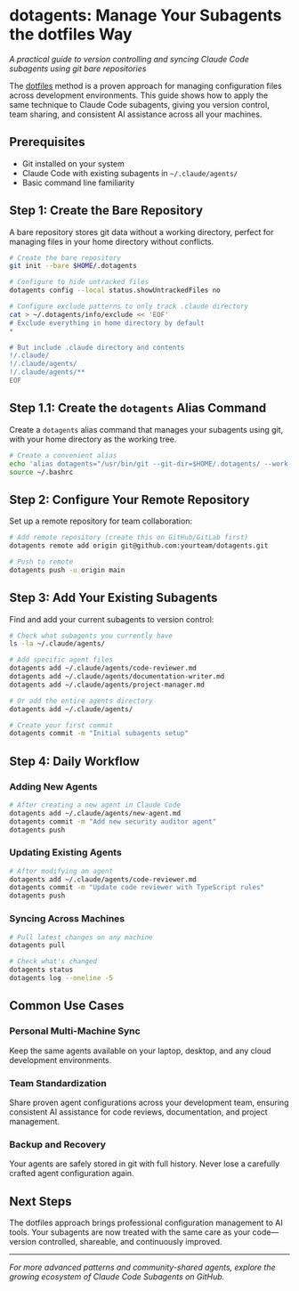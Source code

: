 # dotagents: Manage Your Subagents the dotfiles Way

*A practical guide to version controlling and syncing Claude Code subagents using git bare repositories*

The [dotfiles](https://www.atlassian.com/git/tutorials/dotfiles) method is a proven approach for managing configuration files across development environments. This guide shows how to apply the same technique to Claude Code subagents, giving you version control, team sharing, and consistent AI assistance across all your machines.

## Prerequisites

- Git installed on your system
- Claude Code with existing subagents in `~/.claude/agents/`
- Basic command line familiarity

## Step 1: Create the Bare Repository

A bare repository stores git data without a working directory, perfect for managing files in your home directory without conflicts.

```bash
# Create the bare repository
git init --bare $HOME/.dotagents

# Configure to hide untracked files
dotagents config --local status.showUntrackedFiles no

# Configure exclude patterns to only track .claude directory
cat > ~/.dotagents/info/exclude << 'EOF'
# Exclude everything in home directory by default
*

# But include .claude directory and contents
!/.claude/
!/.claude/agents/
!/.claude/agents/**
EOF
```

## Step 1.1: Create the `dotagents` Alias Command
Create a `dotagents` alias command that manages your subagents using git, with your home directory as the working tree.

```bash
# Create a convenient alias
echo 'alias dotagents="/usr/bin/git --git-dir=$HOME/.dotagents/ --work-tree=$HOME"' >> ~/.bashrc
source ~/.bashrc

```

## Step 2: Configure Your Remote Repository

Set up a remote repository for team collaboration:

```bash
# Add remote repository (create this on GitHub/GitLab first)
dotagents remote add origin git@github.com:yourteam/dotagents.git

# Push to remote
dotagents push -u origin main
```

## Step 3: Add Your Existing Subagents

Find and add your current subagents to version control:

```bash
# Check what subagents you currently have
ls -la ~/.claude/agents/

# Add specific agent files
dotagents add ~/.claude/agents/code-reviewer.md
dotagents add ~/.claude/agents/documentation-writer.md
dotagents add ~/.claude/agents/project-manager.md

# Or add the entire agents directory
dotagents add ~/.claude/agents/

# Create your first commit
dotagents commit -m "Initial subagents setup"
```

## Step 4: Daily Workflow

### Adding New Agents

```bash
# After creating a new agent in Claude Code
dotagents add ~/.claude/agents/new-agent.md
dotagents commit -m "Add new security auditor agent"
dotagents push
```

### Updating Existing Agents

```bash
# After modifying an agent
dotagents add ~/.claude/agents/code-reviewer.md
dotagents commit -m "Update code reviewer with TypeScript rules"
dotagents push
```

### Syncing Across Machines

```bash
# Pull latest changes on any machine
dotagents pull

# Check what's changed
dotagents status
dotagents log --oneline -5
```

## Common Use Cases

### Personal Multi-Machine Sync
Keep the same agents available on your laptop, desktop, and any cloud development environments.

### Team Standardization
Share proven agent configurations across your development team, ensuring consistent AI assistance for code reviews, documentation, and project management.

### Backup and Recovery
Your agents are safely stored in git with full history. Never lose a carefully crafted agent configuration again.

## Next Steps

The dotfiles approach brings professional configuration management to AI tools. Your subagents are now treated with the same care as your code—version controlled, shareable, and continuously improved.

---

*For more advanced patterns and community-shared agents, explore the growing ecosystem of Claude Code Subagents on GitHub.*